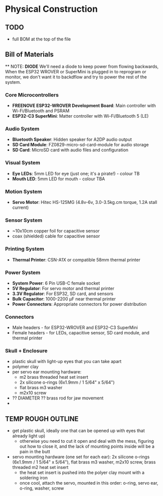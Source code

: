# Physical Construction

## TODO
- full BOM at the top of the file

## Bill of Materials

** NOTE: **DIODE** We'll need a diode to keep power from flowing backwards, When the ESP32 WROVER or SuperMini is plugged in to reprogram or monitor, we don't want it to backdflow and try to power the rest of the system.

### Core Microcontrollers
- **FREENOVE ESP32-WROVER Development Board**: Main controller with Wi-Fi/Bluetooth and PSRAM
- **ESP32-C3 SuperMini**: Matter controller with Wi-Fi/Bluetooth 5 (LE)

### Audio System
- **Bluetooth Speaker**: Hidden speaker for A2DP audio output
- **SD Card Module**: FZ0829-micro-sd-card-module for audio storage
- **SD Card**: MicroSD card with audio files and configuration

### Visual System
- **Eye LEDs**: 5mm LED for eye (just one; it's a pirate!) - colour TB
- **Mouth LED**: 5mm LED for mouth - colour TBA

### Motion System
- **Servo Motor**: Hitec HS-125MG (4.8v-6v, 3.0-3.5kg.cm torque, 1.2A stall current)

### Sensor System
- ~10x10cm copper foil for capacitive sensor
- coax (shielded) cable for capacitive sensor

### Printing System
- **Thermal Printer**: CSN-A1X or compatible 58mm thermal printer

### Power System
- **System Power**: 6 Pin USB-C female socket
- **5V Regulator**: For servo motor and thermal printer
- **3.3V Regulator**: For ESP32, SD card, and sensors
- **Bulk Capacitor**: 1000-2200 µF near thermal printer
- **Power Connectors**: Appropriate connectors for power distribution

### Connectors
- Male headers - for ESP32-WROVER and ESP32-C3 SuperMini
- Female headers - for LEDs, capacitive sensor, SD card module, and thermal printer

### Skull + Enclosure
- plastic skull with light-up eyes that you can take apart
- polymer clay
- per servo ear mounting hardware:
  - m2 brass threaded heat set insert
  - 2x silicone o-rings (6x1.9mm / 1 5/64" x 5/64")
  - flat brass m3 washer
  - m2x10 screw
- ?? DIAMETER ?? brass rod for jaw movement
- 


## TEMP ROUGH OUTLINE
- get plastic skull, ideally one that can be opened up with eyes that already light up)
  - otherwise you need to cut it open and deal with the mess, figuring out how to close it, and the lack of mounting points inside will be a pain in the butt
- servo mounting hardware (one set for each ear): 2x silicone o-rings (6x1.9mm / 1 5/64" x 5/64"), flat brass m3 washer, m2x10 screw, brass threaded m2 heat set insert
    - the heat set insert is pushed into the polyer clay mount with a soldering iron
    - once cool, attach the servo, mounted in this order: o-ring, servo ear, o-ring, washer, screw 